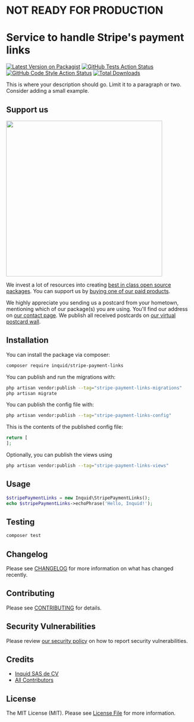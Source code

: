 # NOT READY FOR PRODUCTION
# Service to handle Stripe's payment links

[![Latest Version on Packagist](https://img.shields.io/packagist/v/inquid/stripe-payment-links.svg?style=flat-square)](https://packagist.org/packages/inquid/stripe-payment-links)
[![GitHub Tests Action Status](https://img.shields.io/github/workflow/status/inquid/stripe-payment-links/run-tests?label=tests)](https://github.com/inquid/stripe-payment-links/actions?query=workflow%3Arun-tests+branch%3Amain)
[![GitHub Code Style Action Status](https://img.shields.io/github/workflow/status/inquid/stripe-payment-links/Fix%20PHP%20code%20style%20issues?label=code%20style)](https://github.com/inquid/stripe-payment-links/actions?query=workflow%3A"Fix+PHP+code+style+issues"+branch%3Amain)
[![Total Downloads](https://img.shields.io/packagist/dt/inquid/stripe-payment-links.svg?style=flat-square)](https://packagist.org/packages/inquid/stripe-payment-links)

This is where your description should go. Limit it to a paragraph or two. Consider adding a small example.

## Support us

[<img src="https://github-ads.s3.eu-central-1.amazonaws.com/stripe-payment-links.jpg?t=1" width="419px" />](https://spatie.be/github-ad-click/stripe-payment-links)

We invest a lot of resources into creating [best in class open source packages](https://spatie.be/open-source). You can support us by [buying one of our paid products](https://spatie.be/open-source/support-us).

We highly appreciate you sending us a postcard from your hometown, mentioning which of our package(s) you are using. You'll find our address on [our contact page](https://spatie.be/about-us). We publish all received postcards on [our virtual postcard wall](https://spatie.be/open-source/postcards).

## Installation

You can install the package via composer:

```bash
composer require inquid/stripe-payment-links
```

You can publish and run the migrations with:

```bash
php artisan vendor:publish --tag="stripe-payment-links-migrations"
php artisan migrate
```

You can publish the config file with:

```bash
php artisan vendor:publish --tag="stripe-payment-links-config"
```

This is the contents of the published config file:

```php
return [
];
```

Optionally, you can publish the views using

```bash
php artisan vendor:publish --tag="stripe-payment-links-views"
```

## Usage

```php
$stripePaymentLinks = new Inquid\StripePaymentLinks();
echo $stripePaymentLinks->echoPhrase('Hello, Inquid!');
```

## Testing

```bash
composer test
```

## Changelog

Please see [CHANGELOG](CHANGELOG.md) for more information on what has changed recently.

## Contributing

Please see [CONTRIBUTING](CONTRIBUTING.md) for details.

## Security Vulnerabilities

Please review [our security policy](../../security/policy) on how to report security vulnerabilities.

## Credits

- [Inquid SAS de CV](https://github.com/inquid)
- [All Contributors](../../contributors)

## License

The MIT License (MIT). Please see [License File](LICENSE.md) for more information.
